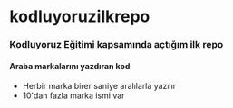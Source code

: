 
# kodluyoruzilkrepo

### Kodluyoruz Eğitimi kapsamında açtığım ilk repo

#### Araba markalarını yazdıran kod

- Herbir marka birer saniye aralılarla yazılır
- 10'dan fazla marka ismi var



